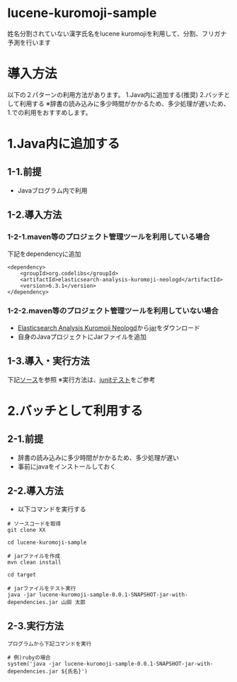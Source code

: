 # lucene-kuromoji-sample
姓名分割されていない漢字氏名をlucene kuromojiを利用して、分割、フリガナ予測を行います

# 導入方法
以下の２パターンの利用方法があります。
1.Java内に追加する(推奨)
2.バッチとして利用する
※辞書の読み込みに多少時間がかかるため、多少処理が遅いため、1.での利用をおすすめします。

# 1.Java内に追加する
## 1-1.前提
* Javaブログラム内で利用

## 1-2.導入方法
### 1-2-1.maven等のプロジェクト管理ツールを利用している場合
下記をdependencyに追加

```
<dependency>
    <groupId>org.codelibs</groupId>
    <artifactId>elasticsearch-analysis-kuromoji-neologd</artifactId>
    <version>6.3.1</version>
</dependency>
```

### 1-2-2.maven等のプロジェクト管理ツールを利用していない場合
* [Elasticsearch Analysis Kuromoji Neologd](https://mvnrepository.com/artifact/org.codelibs/elasticsearch-analysis-kuromoji-neologd/6.3.1)から[jar](http://central.maven.org/maven2/org/codelibs/elasticsearch-analysis-kuromoji-neologd/6.3.1/elasticsearch-analysis-kuromoji-neologd-6.3.1.jar)をダウンロード
* 自身のJavaプロジェクトにJarファイルを追加

## 1-3.導入・実行方法
下記[ソース]()を参照
※実行方法は、[junitテスト]()をご参考

# 2.バッチとして利用する
## 2-1.前提
* 辞書の読み込みに多少時間がかかるため、多少処理が遅い
* 事前にjavaをインストールしておく

## 2-2.導入方法
* 以下コマンドを実行する

```
# ソースコードを取得
git clone XX

cd lucene-kuromoji-sample

# jarファイルを作成
mvn clean install

cd target

# jarファイルをテスト実行
java -jar lucene-kuromoji-sample-0.0.1-SNAPSHOT-jar-with-dependencies.jar 山田 太郎
```

## 2-3.実行方法

```
プログラムから下記コマンドを実行

# 例)rubyの場合
system('java -jar lucene-kuromoji-sample-0.0.1-SNAPSHOT-jar-with-dependencies.jar ${氏名}')                                                                                               
```


